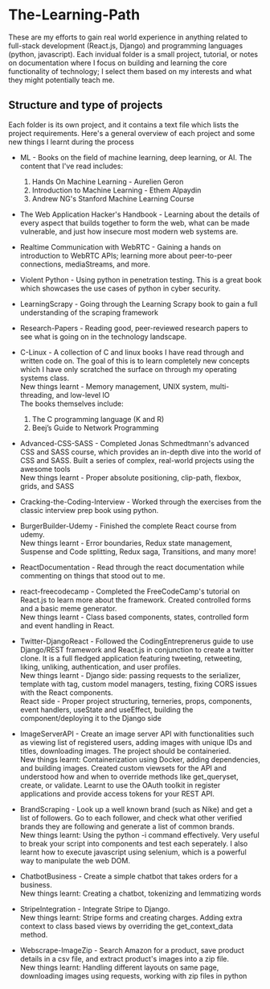 # The-Learning-Path

These are my efforts to gain real world experience in anything related to full-stack development (React.js, Django) and programming languages (python, javascript). 
Each invidual folder is a small project, tutorial, or notes on documentation where I focus on building and learning the core functionality of technology; I select them based on my interests and what they might potentially teach me.

## Structure and type of projects

Each folder is its own project, and it contains a text file which lists the project requirements.
Here's a general overview of each project and some new things I learnt during the process

* ML - Books on the field of machine learning, deep learning, or AI.
The content that I've read includes:
    1. Hands On Machine Learning - Aurelien Geron
    2. Introduction to Machine Learning - Ethem Alpaydin
    3. Andrew NG's Stanford Machine Learning Course <br>

* The Web Application Hacker's Handbook - Learning about the details of every aspect that builds 
together to form the web, what can be made vulnerable, and just how insecure most modern web systems
are.

* Realtime Communication with WebRTC - Gaining a hands on introduction to WebRTC APIs; learning more
about peer-to-peer connections, mediaStreams, and more.

* Violent Python - Using python in penetration testing. This is a great book which showcases the use cases
of python in cyber security. 

* LearningScrapy - Going through the Learning Scrapy book to gain a full understanding of the scraping
framework

* Research-Papers - Reading good, peer-reviewed research papers to see what is going on in the technology landscape.

* C-Linux - A collection of C and linux books I have read through and written code on. The goal of this is to learn completely new concepts which I have only scratched the surface on through my operating systems class. <br> New things learnt - Memory management, UNIX system, multi-threading, and low-level IO  <br>
The books themselves include:
    1. The C programming language (K and R)
    2. Beej’s Guide to Network Programming <br>

* Advanced-CSS-SASS - Completed Jonas Schmedtmann's advanced CSS and SASS course, which provides an in-depth dive into the world of CSS and SASS. Built a series of complex, real-world projects using the awesome tools <br>
New things learnt - Proper absolute positioning, clip-path, flexbox, grids, and SASS

* Cracking-the-Coding-Interview - Worked through the exercises from the classic interview prep book using python. 

* BurgerBuilder-Udemy - Finished the complete React course from udemy.<br>
New things learnt - Error boundaries, Redux state management, Suspense and Code splitting, Redux saga, Transitions, and many more!

* ReactDocumentation - Read through the react documentation while commenting on things that stood out to me.

* react-freecodecamp - Completed the FreeCodeCamp's tutorial on React.js to learn more about the framework. Created controlled forms and a basic meme generator. <br>
New things learnt - Class based components, states, controlled form and event handling in React.

* Twitter-DjangoReact - Followed the CodingEntreprenerus guide to use Django/REST framework and React.js in conjunction to create a twitter clone. It is a full fledged application featuring tweeting, retweeting, liking, unliking, authentication, and user profiles. <br>
New things learnt - Django side: passing requests to the serializer, template with tag, custom model managers, testing, fixing CORS issues with the React components. <br>
React side - Proper project structuring, terneries, props, components, event handlers, useState and useEffect, building the component/deploying it to the Django side

* ImageServerAPI - Create an image server API with functionalities such as viewing list of registered users, adding images with unique IDs and titles, downloading images. The project should be containeried. <br>
New things learnt: Containerization using Docker, adding dependencies, and building images. Created custom viewsets for the API and understood how and when to override methods like get_queryset, create, or validate. Learnt to use the OAuth toolkit in register applications and provide access tokens for your REST API. 

* BrandScraping - Look up a well known brand (such as Nike) and get a list of followers. Go to each follower, and check what
other verified brands they are following and generate a list of common brands. <br>
New things learnt: Using the python -i command effectively. Very useful to break your script into components and test each
seperately. I also learnt how to execute javascript using selenium, which is a powerful way to manipulate the web DOM.

* ChatbotBusiness - Create a simple chatbot that takes orders for a business. <br>
New things learnt: Creating a chatbot, tokenizing and lemmatizing words

* StripeIntegration - Integrate Stripe to Django.
<br>New things learnt: Stripe forms and creating charges. Adding extra context to class based views by overriding the get_context_data method. 

* Webscrape-ImageZip - Search Amazon for a product, save product details in a csv file, and extract product's images into a zip file. <br>
New things learnt: Handling different layouts on same page, downloading images using requests, working with zip files in python
